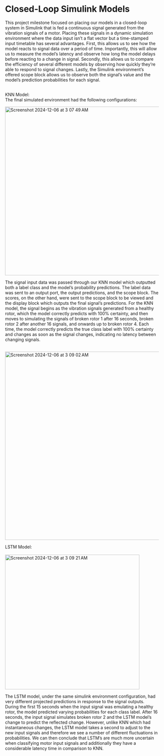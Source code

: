 <h1>Closed-Loop Simulink Models</h1>

This project milestone focused on placing our models in a closed-loop system in Simulink that is fed a continuous signal generated from the vibration signals of a motor. Placing these signals in a dynamic simulation environment where the data input isn’t a flat vector but a time-stamped input timetable has several advantages. First, this allows us to see how the model reacts to signal data over a period of time. Importantly, this will allow us to measure the model’s latency and observe how long the model delays before reacting to a change in signal. Secondly, this allows us to compare the efficiency of several different models by observing how quickly they’re able to respond to signal changes. Lastly, the Simulink environment’s offered scope block allows us to observe both the signal’s value and the model’s prediction probabilities for each signal. <br><br>

KNN Model: <br>
The final simulated environment had the following configurations: <br>

<img width="551" alt="Screenshot 2024-12-06 at 3 07 49 AM" src="https://github.com/user-attachments/assets/89d5169a-2608-4da3-bd5f-49e408ba97e8">

The signal input data was passed through our KNN model which outputted both a label class and the model’s probability predictions. The label data was sent to an output port, the output predictions, and the scope block. The scores, on the other hand, were sent to the scope block to be viewed and the display block which outputs the final signal’s predictions. For the KNN model, the signal begins as the vibration signals generated from a healthy rotor, which the model correctly predicts with 100% certainty, and then moves to simulating the signals of broken rotor 1 after 16 seconds, broken rotor 2 after another 16 signals, and onwards up to broken rotor 4. Each time, the model correctly predicts the true class label with 100% certainty and changes as soon as the signal changes, indicating no latency between changing signals. <br><br>
 
<img width="615" alt="Screenshot 2024-12-06 at 3 09 02 AM" src="https://github.com/user-attachments/assets/9dc42f54-1e72-425f-82c2-dfb125339a4c"><br>

LSTM Model: <br><br>
 <img width="440" alt="Screenshot 2024-12-06 at 3 09 21 AM" src="https://github.com/user-attachments/assets/52ceb111-e8da-4467-bcad-d2740cea09ab">

The LSTM model, under the same simulink environment configuration, had very different projected predictions in response to the signal outputs. During the first 15 seconds when the input signal was emulating a healthy rotor, the model predicted varying probabilities for each class label. After 16 seconds, the input signal simulates broken rotor 2 and the LSTM model’s change to predict the reflected change. However, unlike KNN which had instantaneous changes, the LSTM model takes a second to adjust to the new input signals and therefore we see a number of different fluctuations in probabilities. We can then conclude that LSTM’s are much more uncertain when classifying motor input signals and additionally they have a considerable latency time in comparison to KNN. 

